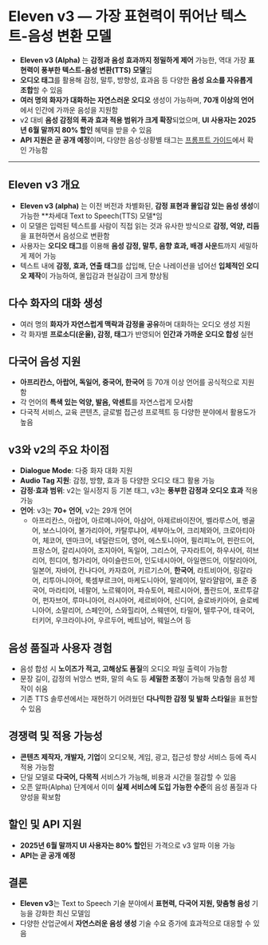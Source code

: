 # Eleven v3 — 가장 표현력이 뛰어난 텍스트-음성 변환 모델


* **Eleven v3 (Alpha)** 는 **감정과 음성 효과까지 정밀하게 제어** 가능한, 역대 가장 **표현력이 풍부한 텍스트-음성 변환(TTS) 모델**임
* **오디오 태그**를 활용해 감정, 말투, 방향성, 효과음 등 다양한 **음성 요소를 자유롭게 조합**할 수 있음
* **여러 명의 화자가 대화하는 자연스러운 오디오** 생성이 가능하며, **70개 이상의 언어**에서 인간에 가까운 음성을 지원함
* v2 대비 **음성 감정의 폭과 효과 적용 범위가 크게 확장**되었으며, **UI 사용자는 2025년 6월 말까지 80% 할인** 혜택을 받을 수 있음
* **API 지원은 곧 공개 예정**이며, 다양한 음성·상황별 태그는 [프롬프트 가이드](https://elevenlabs.io/docs/best-practices/prompting/eleven-v3)에서 확인 가능함

---

Eleven v3 개요
------------

* **Eleven v3 (alpha)** 는 이전 버전과 차별화된, **감정 표현과 몰입감 있는 음성 생성**이 가능한 \*\*차세대 Text to Speech(TTS) 모델\*임
* 이 모델은 입력된 텍스트를 사람이 직접 읽는 것과 유사한 방식으로 **감정, 억양, 리듬**을 표현하면서 음성으로 변환함
* 사용자는 **오디오 태그**를 이용해 **음성 감정, 말투, 음향 효과, 배경 사운드**까지 세밀하게 제어 가능
* 텍스트 내에 **감정, 효과, 연출 태그**를 삽입해, 단순 나레이션을 넘어선 **입체적인 오디오 제작**이 가능하여, 몰입감과 현실감이 크게 향상됨

다수 화자의 대화 생성
------------

* 여러 명의 **화자가 자연스럽게 맥락과 감정을 공유**하며 대화하는 오디오 생성 지원
* 각 화자별 **프로소디(운율), 감정, 태그**가 반영되어 **인간과 가까운 오디오 합성** 실현

다국어 음성 지원
---------

* **아프리칸스, 아랍어, 독일어, 중국어, 한국어** 등 70개 이상 언어를 공식적으로 지원함
* 각 언어의 **특색 있는 억양, 발음, 악센트**를 자연스럽게 모사함
* 다국적 서비스, 교육 콘텐츠, 글로벌 접근성 프로젝트 등 다양한 분야에서 활용도가 높음

v3와 v2의 주요 차이점
--------------

* **Dialogue Mode**: 다중 화자 대화 지원
* **Audio Tag 지원**: 감정, 방향, 효과 등 다양한 오디오 태그 활용 가능
* **감정·효과 범위**: v2는 일시정지 등 기본 태그, v3는 **풍부한 감정과 오디오 효과** 적용 가능
* **언어**: v3는 **70+ 언어**, v2는 29개 언어
  + 아프리칸스, 아랍어, 아르메니아어, 아삼어, 아제르바이잔어, 벨라루스어, 벵골어, 보스니아어, 불가리아어, 카탈루냐어, 세부아노어, 크리체와어, 크로아티아어, 체코어, 덴마크어, 네덜란드어, 영어, 에스토니아어, 필리피노어, 핀란드어, 프랑스어, 갈리시아어, 조지아어, 독일어, 그리스어, 구자라트어, 하우사어, 히브리어, 힌디어, 헝가리어, 아이슬란드어, 인도네시아어, 아일랜드어, 이탈리아어, 일본어, 자바어, 칸나다어, 카자흐어, 키르기스어, **한국어**, 라트비아어, 링갈라어, 리투아니아어, 룩셈부르크어, 마케도니아어, 말레이어, 말라얄람어, 표준 중국어, 마라티어, 네팔어, 노르웨이어, 파슈토어, 페르시아어, 폴란드어, 포르투갈어, 펀자브어, 루마니아어, 러시아어, 세르비아어, 신디어, 슬로바키아어, 슬로베니아어, 소말리어, 스페인어, 스와힐리어, 스웨덴어, 타밀어, 텔루구어, 태국어, 터키어, 우크라이나어, 우르두어, 베트남어, 웨일스어 등

음성 품질과 사용자 경험
-------------

* 음성 합성 시 **노이즈가 적고, 고해상도 품질**의 오디오 파일 출력이 가능함
* 문장 길이, 감정의 뉘앙스 변화, 말의 속도 등 **세밀한 조정**이 가능해 맞춤형 음성 제작이 쉬움
* 기존 TTS 솔루션에서는 재현하기 어려웠던 **다나믹한 감정 및 발화 스타일**을 표현할 수 있음

경쟁력 및 적용 가능성
------------

* **콘텐츠 제작자, 개발자, 기업**이 오디오북, 게임, 광고, 접근성 향상 서비스 등에 즉시 적용 가능함
* 단일 모델로 **다국어, 다목적** 서비스가 가능해, 비용과 시간을 절감할 수 있음
* 오픈 알파(Alpha) 단계에서 이미 **실제 서비스에 도입 가능한 수준**의 음성 품질과 다양성을 확보함

할인 및 API 지원
-----------

* **2025년 6월 말까지 UI 사용자는 80% 할인**된 가격으로 v3 알파 이용 가능
* **API는 곧 공개 예정**

결론
--

* **Eleven v3**는 Text to Speech 기술 분야에서 **표현력, 다국어 지원, 맞춤형 음성** 기능을 강화한 최신 모델임
* 다양한 산업군에서 **자연스러운 음성 생성** 기술 수요 증가에 효과적으로 대응할 수 있음
